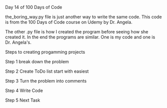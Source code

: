 Day 14 of 100 Days of Code

the_boring_way.py file is just another way to write the same code. This code is from the 100 Days of Code course on Udemy by Dr. Angela.

The other .py file is how I created the program before seeing how she created it. In the end the programs are similar. One is my code and one is Dr. Angela's.


Steps to creating progamming projects 

Step 1 break down the problem

Step 2 Create ToDo list start with easiest

Step 3 Turn the problem into comments

Step 4 Write Code

Step 5 Next Task
